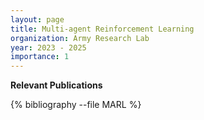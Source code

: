 ```yaml
---
layout: page
title: Multi-agent Reinforcement Learning
organization: Army Research Lab
year: 2023 - 2025
importance: 1
---
```


**Relevant Publications**

<div class="publications">


{% bibliography --file MARL %}


</div>
